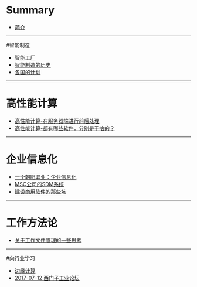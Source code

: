 # Summary

* [简介](README.md)


-----
#智能制造
* [智能工厂](zhi_neng_gong_chang.md)
* [智能制造的历史](chapter1.md)
* [各国的计划](ge_guo_de_ji_hua.md)


-----
# 高性能计算
* [高性能计算-在服务器端进行前后处理](gao-xing-neng-ji-7b97-zai-fu-wu-qi-duan-jin-xing-qian-hou-chu-li.md)
* [高性能计算-都有哪些软件，分别是干啥的？](gao-xing-neng-ji-7b97-du-you-na-xie-ruan-jian-ff0c-fen-bie-shi-gan-sha-de-ff1f.md)


-----
# 企业信息化
* [一个朝阳职业：企业信息化](yi_ge_zhao_yang_zhi_ye_ff1a_qi_ye_xin_xi_hua.md)
* [MSC公司的SDM系统](mscgong-si-de-sdm-xi-tong.md)
* [建设商用软件的那些坑](jian_she_shang_yong_ruan_jian_de_yi_xie_keng.md)


-----
# 工作方法论
* [关于工作文件管理的一些思考](guan_yu_wen_jian_guan_li_de_yi_xie_si_kao.md)


----
#向行业学习
* [边缘计算](bian_yuan_ji_suan.md)
* [2017-07-12 西门子工业论坛](2017-07-12-xi-men-zi-gong-ye-lun-tan.md)


